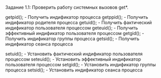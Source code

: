 Задание 1.1: Проверить работу системных вызовов get*.

getpid();	- Получить индификатор процесса
getppid();	- Получить индификатор родителя процесса
getuid();	- Получить фактический индификатор пользователя процессом
geteuid(); 	- Получить эффективный индификатор пользователя процессом
getgid();	- Получить индификатор группы процесса
getsid();	- Получить индификатор сеанса процесса 

setuid();	- Установить фактический индификатор пользователя процессом
seteuid();	- Установить эффективный индификатор пользователя процессом
setgid();	- Установить индификатор группы процесса
setsid();	- Установить индификатор сеанса процесса
